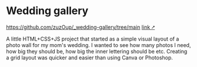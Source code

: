 # Wedding gallery 
https://github.com/zuzOup/_wedding-gallery/tree/main
[link ⭧](https://zuzoup.github.io/_wedding-gallery/)

A little HTML+CSS+JS project that started as a simple visual layout of a photo wall for my mom's wedding. I wanted to see how many photos I need, how big they should be, how big the inner lettering should be etc. Creating a grid layout was quicker and easier than using Canva or Photoshop.

